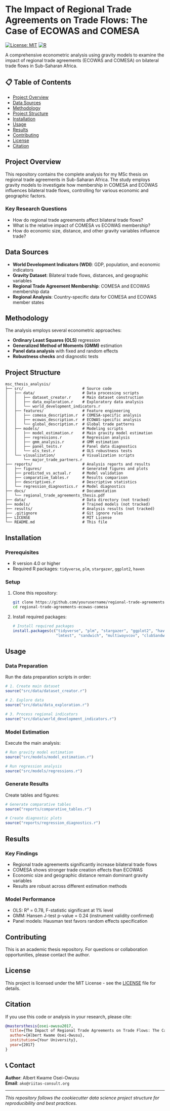 # The Impact of Regional Trade Agreements on Trade Flows: The Case of ECOWAS and COMESA

[![License: MIT](https://img.shields.io/badge/License-MIT-yellow.svg)](https://opensource.org/licenses/MIT)
[![R](https://img.shields.io/badge/R-4.0+-blue.svg)](https://www.r-project.org/)

A comprehensive econometric analysis using gravity models to examine the impact of regional trade agreements (ECOWAS and COMESA) on bilateral trade flows in Sub-Saharan Africa.

## 📋 Table of Contents

- [Project Overview](#project-overview)
- [Data Sources](#data-sources)
- [Methodology](#methodology)
- [Project Structure](#project-structure)
- [Installation](#installation)
- [Usage](#usage)
- [Results](#results)
- [Contributing](#contributing)
- [License](#license)
- [Citation](#citation)

## Project Overview

This repository contains the complete analysis for my MSc thesis on regional trade agreements in Sub-Saharan Africa. The study employs gravity models to investigate how membership in COMESA and ECOWAS influences bilateral trade flows, controlling for various economic and geographic factors.

### Key Research Questions

- How do regional trade agreements affect bilateral trade flows?
- What is the relative impact of COMESA vs ECOWAS membership?
- How do economic size, distance, and other gravity variables influence trade?

## Data Sources

- **World Development Indicators (WDI)**: GDP, population, and economic indicators
- **Gravity Dataset**: Bilateral trade flows, distances, and geographic variables
- **Regional Trade Agreement Membership**: COMESA and ECOWAS membership data
- **Regional Analysis**: Country-specific data for COMESA and ECOWAS member states

## Methodology

The analysis employs several econometric approaches:

- **Ordinary Least Squares (OLS)** regression
- **Generalized Method of Moments (GMM)** estimation
- **Panel data analysis** with fixed and random effects
- **Robustness checks** and diagnostic tests

## Project Structure

```
msc_thesis_analysis/
├── src/                          # Source code
│   ├── data/                     # Data processing scripts
│   │   ├── dataset_creator.r     # Main dataset construction
│   │   ├── data_exploration.r    # Exploratory data analysis
│   │   └── world_development_indicators.r
│   ├── features/                 # Feature engineering
│   │   ├── comesa_description.r  # COMESA-specific analysis
│   │   ├── ecowas_description.r  # ECOWAS-specific analysis
│   │   └── global_description.r  # Global trade patterns
│   ├── models/                   # Modeling scripts
│   │   ├── model_estimation.r    # Main gravity model estimation
│   │   ├── regressions.r         # Regression analysis
│   │   ├── gmm_analysis.r        # GMM estimation
│   │   ├── panel_tests.r         # Panel data diagnostics
│   │   └── ols_test.r            # OLS robustness tests
│   └── visualization/            # Visualization scripts
│       └── major_trade_partners.r
├── reports/                      # Analysis reports and results
│   ├── figures/                  # Generated figures and plots
│   ├── predicted_vs_actual.r     # Model validation
│   ├── comparative_tables.r      # Results comparison
│   ├── descriptives.r            # Descriptive statistics
│   └── regression_diagnostics.r  # Model diagnostics
├── docs/                         # Documentation
│   └── regional_trade_agreements_thesis.pdf
├── data/                         # Data directory (not tracked)
├── models/                       # Trained models (not tracked)
├── results/                      # Analysis results (not tracked)
├── .gitignore                    # Git ignore rules
├── LICENSE                       # MIT License
└── README.md                     # This file
```

## Installation

### Prerequisites

- R version 4.0 or higher
- Required R packages: `tidyverse`, `plm`, `stargazer`, `ggplot2`, `haven`

### Setup

1. Clone this repository:

   ```bash
   git clone https://github.com/yourusername/regional-trade-agreements-ecowas-comesa.git
   cd regional-trade-agreements-ecowas-comesa
   ```

2. Install required packages:

   ```r
   # Install required packages
   install.packages(c("tidyverse", "plm", "stargazer", "ggplot2", "haven",
                      "lmtest", "sandwich", "multiwayvcov", "clubSandwich"))
   ```

## Usage

### Data Preparation

Run the data preparation scripts in order:

```r
# 1. Create main dataset
source("src/data/dataset_creator.r")

# 2. Explore data
source("src/data/data_exploration.r")

# 3. Process regional indicators
source("src/data/world_development_indicators.r")
```

### Model Estimation

Execute the main analysis:

```r
# Run gravity model estimation
source("src/models/model_estimation.r")

# Run regression analysis
source("src/models/regressions.r")
```

### Generate Results

Create tables and figures:

```r
# Generate comparative tables
source("reports/comparative_tables.r")

# Create diagnostic plots
source("reports/regression_diagnostics.r")
```

## Results

### Key Findings

- Regional trade agreements significantly increase bilateral trade flows
- COMESA shows stronger trade creation effects than ECOWAS
- Economic size and geographic distance remain dominant gravity variables
- Results are robust across different estimation methods

### Model Performance

- OLS: R² = 0.78, F-statistic significant at 1% level
- GMM: Hansen J-test p-value = 0.24 (instrument validity confirmed)
- Panel models: Hausman test favors random effects specification

## Contributing

This is an academic thesis repository. For questions or collaboration opportunities, please contact the author.

## License

This project is licensed under the MIT License - see the [LICENSE](LICENSE) file for details.

## Citation

If you use this code or analysis in your research, please cite:

```bibtex
@mastersthesis{osei-owusu2017,
  title={The Impact of Regional Trade Agreements on Trade Flows: The Case of ECOWAS and COMESA},
  author={Albert Kwame Osei-Owusu},
  institution={Your University},
  year={2017}
}
```

## 📞 Contact

**Author**: Albert Kwame Osei-Owusu  
**Email**: `ako@riitas-consult.org`

---

*This repository follows the cookiecutter data science project structure for reproducibility and best practices.*
